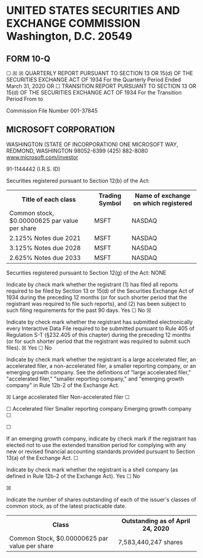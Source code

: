 # UNITED STATES SECURITIES AND EXCHANGE COMMISSION Washington, D.C. 20549


## FORM 10-Q

☐
☒
☒
QUARTERLY REPORT PURSUANT TO SECTION 13 OR 15(d) OF THE SECURITIES EXCHANGE ACT OF
1934
For the Quarterly Period Ended March 31, 2020
OR
☐
TRANSITION REPORT PURSUANT TO SECTION 13 OR 15(d) OF THE SECURITIES EXCHANGE ACT OF
1934
For the Transition Period From
to

Commission File Number 001-37845


## MICROSOFT CORPORATION

WASHINGTON
(STATE OF INCORPORATION)
ONE MICROSOFT WAY, REDMOND, WASHINGTON 98052-6399
(425) 882-8080
www.microsoft.com/investor

91-1144442
(I.R.S. ID)

Securities registered pursuant to Section 12(b) of the Act:


<table>
<tr>
<th>Title of each class</th>
<th>Trading Symbol</th>
<th>Name of exchange on which registered</th>
</tr>
<tr>
<td>Common stock, $0.00000625 par value per share</td>
<td>MSFT</td>
<td>NASDAQ</td>
</tr>
<tr>
<td>2.125% Notes due 2021</td>
<td>MSFT</td>
<td>NASDAQ</td>
</tr>
<tr>
<td>3.125% Notes due 2028</td>
<td>MSFT</td>
<td>NASDAQ</td>
</tr>
<tr>
<td>2.625% Notes due 2033</td>
<td>MSFT</td>
<td>NASDAQ</td>
</tr>
</table>


Securities registered pursuant to Section 12(g) of the Act:
NONE

Indicate by check mark whether the registrant (1) has filed all reports required to be filed by Section 13 or 15(d) of the Securities Exchange
Act of 1934 during the preceding 12 months (or for such shorter period that the registrant was required to file such reports), and (2) has
been subject to such filing requirements for the past 90 days. Yes
☐
No
☒

Indicate by check mark whether the registrant has submitted electronically every Interactive Data File required to be submitted pursuant to Rule
405 of Regulation S-T (§232.405 of this chapter) during the preceding 12 months (or for such shorter period that the registrant was required to
submit such files).
☒
Yes
☐
No

Indicate by check mark whether the registrant is a large accelerated filer, an accelerated filer, a non-accelerated filer, a smaller reporting
company, or an emerging growth company. See the definitions of "large accelerated filer," "accelerated filer," "smaller reporting company,"
and "emerging growth company" in Rule 12b-2 of the Exchange Act.

☒
Large accelerated filer
Non-accelerated filer
☐

☐
Accelerated filer
Smaller reporting company
Emerging growth company
☐

☐

If an emerging growth company, indicate by check mark if the registrant has elected not to use the extended transition period for complying
with any new or revised financial accounting standards provided pursuant to Section 13(a) of the Exchange Act.
☐

Indicate by check mark whether the registrant is a shell company (as defined in Rule 12b-2 of the Exchange Act). Yes
☐
No

☒

Indicate the number of shares outstanding of each of the issuer's classes of common stock, as of the latest practicable date.


<table>
<tr>
<th>Class</th>
<th>Outstanding as of April 24, 2020</th>
</tr>
<tr>
<td>Common Stock, $0.00000625 par value per share</td>
<td>7,583,440,247 shares</td>
</tr>
</table>
